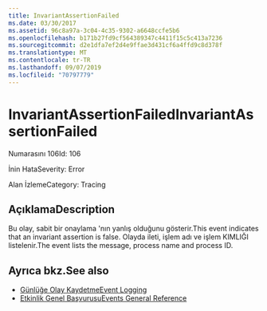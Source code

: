 ```yaml
---
title: InvariantAssertionFailed
ms.date: 03/30/2017
ms.assetid: 96c8a97a-3c04-4c35-9302-a6648ccfe5b6
ms.openlocfilehash: b171b27fd9cf564389347c4411f15c5c413a7236
ms.sourcegitcommit: d2e1dfa7ef2d4e9ffae3d431cf6a4ffd9c8d378f
ms.translationtype: MT
ms.contentlocale: tr-TR
ms.lasthandoff: 09/07/2019
ms.locfileid: "70797779"
---
```

# <a name="invariantassertionfailed"></a><span data-ttu-id="27dd5-102">InvariantAssertionFailed</span><span class="sxs-lookup"><span data-stu-id="27dd5-102">InvariantAssertionFailed</span></span>
<span data-ttu-id="27dd5-103">Numarasını 106</span><span class="sxs-lookup"><span data-stu-id="27dd5-103">Id: 106</span></span>  
  
 <span data-ttu-id="27dd5-104">İnin Hata</span><span class="sxs-lookup"><span data-stu-id="27dd5-104">Severity: Error</span></span>  
  
 <span data-ttu-id="27dd5-105">Alan İzleme</span><span class="sxs-lookup"><span data-stu-id="27dd5-105">Category: Tracing</span></span>  
  
## <a name="description"></a><span data-ttu-id="27dd5-106">Açıklama</span><span class="sxs-lookup"><span data-stu-id="27dd5-106">Description</span></span>  
 <span data-ttu-id="27dd5-107">Bu olay, sabit bir onaylama 'nın yanlış olduğunu gösterir.</span><span class="sxs-lookup"><span data-stu-id="27dd5-107">This event indicates that an invariant assertion is false.</span></span> <span data-ttu-id="27dd5-108">Olayda ileti, işlem adı ve işlem KIMLIĞI listelenir.</span><span class="sxs-lookup"><span data-stu-id="27dd5-108">The event lists the message, process name and process ID.</span></span>  
  
## <a name="see-also"></a><span data-ttu-id="27dd5-109">Ayrıca bkz.</span><span class="sxs-lookup"><span data-stu-id="27dd5-109">See also</span></span>

- [<span data-ttu-id="27dd5-110">Günlüğe Olay Kaydetme</span><span class="sxs-lookup"><span data-stu-id="27dd5-110">Event Logging</span></span>](index.md)
- [<span data-ttu-id="27dd5-111">Etkinlik Genel Başvurusu</span><span class="sxs-lookup"><span data-stu-id="27dd5-111">Events General Reference</span></span>](events-general-reference.md)
